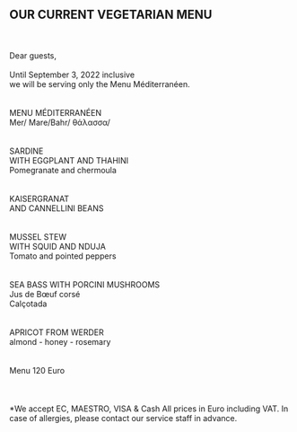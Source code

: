 ## OUR CURRENT VEGETARIAN MENU
<br/>
<br>
Dear guests,<br>
<br>
Until September 3, 2022 inclusive<br>
we will be serving only the Menu Méditerranéen.<br>
<br>
<br>
MENU MÉDITERRANÉEN<br>
Mer/ Mare/Bahr/ θάλασσα/<br>
<br>
<br>
SARDINE<br>
WITH EGGPLANT AND THAHINI<br>
Pomegranate and chermoula<br>
<br>
<br>
KAISERGRANAT<br>
AND CANNELLINI BEANS<br>
<br>
<br>
MUSSEL STEW<br>
WITH SQUID AND NDUJA<br>
Tomato and pointed peppers<br>
<br>
<br>
SEA BASS WITH PORCINI MUSHROOMS<br>
Jus de Bœuf corsé<br>
Calçotada<br>
<br>
<br>
APRICOT FROM WERDER<br>
almond - honey - rosemary<br>
<br>
<br>
Menu 120 Euro<br>
<br>
<br>
<br>
*We accept EC, MAESTRO, VISA & Cash 
All prices in Euro including VAT. 
In case of allergies, please contact our service staff in advance.

